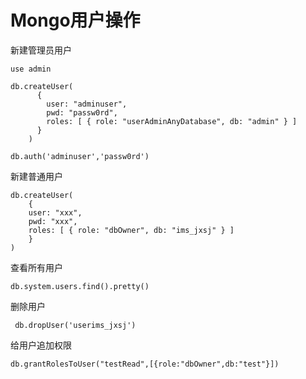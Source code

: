 # Mongo用户操作

新建管理员用户

	use admin
	
	db.createUser(
		  {
			user: "adminuser",
			pwd: "passw0rd",
			roles: [ { role: "userAdminAnyDatabase", db: "admin" } ]
		  }
		)
	
	db.auth('adminuser','passw0rd')
新建普通用户

```
db.createUser(
    {
    user: "xxx",
    pwd: "xxx",
    roles: [ { role: "dbOwner", db: "ims_jxsj" } ]
    }
)
```

查看所有用户

```
db.system.users.find().pretty()
```

删除用户

```
 db.dropUser('userims_jxsj')
```



给用户追加权限

```
db.grantRolesToUser("testRead",[{role:"dbOwner",db:"test"}])
```

